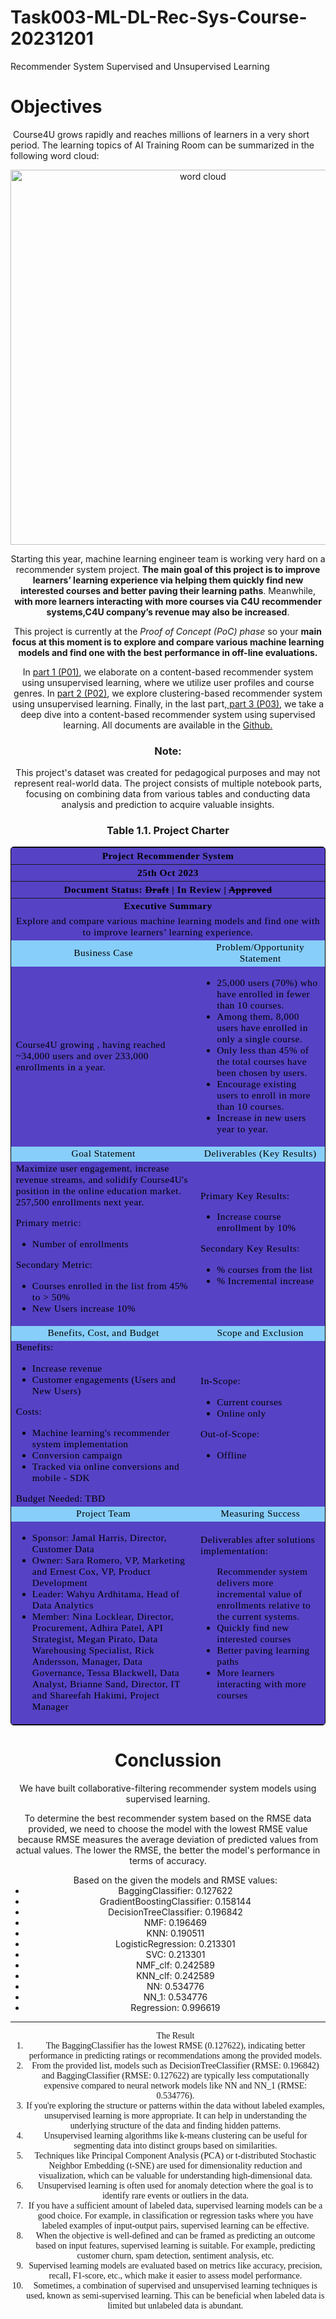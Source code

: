 # Task003-ML-DL-Rec-Sys-Course-20231201
Recommender System Supervised and Unsupervised Learning

# Objectives
​
Course4U grows rapidly and reaches millions of learners in a very short period. The learning topics of AI Training Room can be summarized in the following word cloud:

<center>
    <img src="https://cf-courses-data.s3.us.cloud-object-storage.appdomain.cloud/IBM-ML321EN-SkillsNetwork/labs/module_1/images/word_cloud.png" width="600" alt="word cloud">
<center>

Starting this year, machine learning engineer team is working very hard on a recommender system project. **The main goal of this project is to improve learners’ learning experience via helping them quickly find new interested courses and better paving their learning paths**. Meanwhile, **with more learners interacting with more courses via C4U recommender systems,C4U company’s revenue may also be increased**.

This project is currently at the *Proof of Concept (PoC) phase* so your **main focus at this moment is to explore and compare various machine learning models and find one with the best performance in off-line evaluations.**

In  <a href="https://www.kaggle.com/code/wahyuardhitama/task003-p001-ml-dl-rec-sys-course-20231025">part 1 (P01)</a>, we elaborate on a content-based recommender system using unsupervised learning, where we utilize user profiles and course genres. In <a href="https://www.kaggle.com/wahyuardhitama/task003-p002-ml-dl-rec-sys-course-20231029">part 2 (P02)</a>, we explore clustering-based recommender system using unsupervised learning. Finally, in the last part,<a href="https://www.kaggle.com/wahyuardhitama/task003-p003-ml-dl-rec-sys-course-20231101"> part 3 (P03)</a>, we take a deep dive into a content-based recommender system using supervised learning. All documents are available in the <a href="https://github.com/whyzie/Task003-ML-DL-Rec-Sys-Course-20231201">Github.</a>

### Note: 
This project's dataset was created for pedagogical purposes and may not represent real-world data. The project consists of multiple notebook parts, focusing on combining data from various tables and conducting data analysis and prediction to acquire valuable insights.

<h3 style = "text-align:center">Table 1.1. Project Charter</h3>
<table style="color:black;
           display:fill;
           border-colapse: colapse;
           width: 100%;
           border: 1px solid black;
           border-collapse: collapse;
           border-style: solid;
           border-radius:5px;
           background-color:#5642C5;
           font-size:110%;
           font-family:Verdana;
           letter-spacing:0.5px">
  
  <tr>
    <th colspan ="4" style="text-align:center">Project Recommender System</th>
  </tr>
    <tr>
    <th colspan ="4" style="text-align:center">25th Oct 2023</th>
  </tr>
  <tr>
      <th colspan ="4" style="text-align:center">Document Status: <del>Draft</del> | In Review | <del>Approved</del></th>
  </tr>
  <tr>
      <th colspan ="4" style="text-align:center">Executive Summary</th>
  </tr>
  <tr>
      <td colspan ="4" style="text-align:center">Explore and compare  various machine learning models and find one with                                         to improve learners’ learning experience.</td>
  </tr>
  <tr style ="background:LightSkyBlue;text-align:center">
      <td colspan ="2">Business Case</td>
      <td colspan ="2">Problem/Opportunity Statement</td>
  </tr>
 <tr style="text-align:left">
     <td colspan ="2">Course4U growing , having reached ~34,000 users and over 233,000 enrollments in a year.</td>
     <td colspan ="2">
         <ul>
         <li>25,000 users (70%) who have enrolled in fewer than 10 courses.
         <li>Among them, 8,000 users have enrolled in only a single course. 
         <li>Only less than 45% of the total courses have been chosen by users.
         <li>Encourage existing users to enroll in more than 10 courses. 
         <li>Increase in new users year to year.
     </ul> 
</td>  
  </tr>

 <tr style ="background:LightSkyBlue;text-align:center">
      <td colspan ="2">Goal Statement</td>
      <td colspan ="2">Deliverables (Key Results)</td>
 </tr>
 <tr style="text-align:left">
      <td colspan ="2">
Maximize user engagement, increase revenue streams, and solidify Course4U's position in the online education market.
257,500 enrollments next year.
<p>Primary metric:
     <ul>
         <li>Number of enrollments
     </ul>
     Secondary Metric:
     <ul>
         <li>Courses enrolled in the list from 45% to > 50%
         <li>New Users increase 10%
     </ul>
     </td>
      <td colspan ="2">Primary Key Results:
     <ul>
         <li>Increase course enrollment by 10%
     </ul>
     Secondary Key Results:
     <ul>
         <li>% courses from the list
         <li>% Incremental increase
     </ul>
     </td>
  </tr>
 
 <tr style ="background:LightSkyBlue;text-align:center">
      <td colspan ="2">Benefits, Cost, and Budget</td>
      <td colspan ="2">Scope and Exclusion</td>
 </tr>
 <tr style="text-align:left">
      <td colspan ="2">Benefits:
     <ul>
         <li>Increase revenue
         <li>Customer engagements (Users and New Users)
     </ul>
     Costs:
     <ul>
         <li>Machine learning's recommender system implementation
         <li>Conversion campaign 
         <li>Tracked via online conversions and mobile - SDK
     </ul>
     Budget Needed:
           <span>TBD</span>
     </td>
      <td colspan ="2">In-Scope:
     <ul>
         <li>Current courses
         <li>Online only
     </ul>
     Out-of-Scope:
     <ul>
         <li>Offline
     </ul>
     </td>
  </tr>   
 
 <tr style ="background:LightSkyBlue;text-align:center">
      <td colspan ="2">Project Team</td>
      <td colspan ="2">Measuring Success</td>
 </tr>
 <tr style="text-align:left">
      <td colspan ="2"> 
     <ul>
         <li>Sponsor: Jamal Harris, Director, Customer Data
         <li>Owner: Sara Romero, VP, Marketing and Ernest Cox, VP, Product Development
         <li>Leader: Wahyu Ardhitama, Head of Data Analytics
         <li>Member: Nina Locklear, Director, Procurement, Adhira Patel, API Strategist, Megan Pirato, Data Warehousing Specialist, Rick Andersson, Manager, Data Governance, Tessa Blackwell, Data Analyst, Brianne Sand, Director, IT and Shareefah Hakimi, Project Manager
     </ul>
     </td>
  
  <td colspan ="2">Deliverables after solutions implementation:
     <ul>Recommender system delivers more incremental value of enrollments relative to the current systems.
         <li>Quickly find new interested courses
         <li>Better paving learning paths
         <li>More learners interacting with more courses
     </ul>
  </td>
  </tr>
  </table>

# Conclussion
We have built collaborative-filtering recommender system models  using supervised learning. 

To determine the best recommender system based on the RMSE data provided, we need to choose the model with the lowest RMSE value because RMSE measures the average deviation of predicted values from actual values. The lower the RMSE, the better the model's performance in terms of accuracy.

<ul>Based on the given the models and RMSE values:
<li>BaggingClassifier: 0.127622
<li>GradientBoostingClassifier: 0.158144
<li>DecisionTreeClassifier: 0.196842
<li>NMF: 0.196469
<li>KNN: 0.190511
<li>LogisticRegression: 0.213301
<li>SVC: 0.213301
<li>NMF_clf: 0.242589
<li>KNN_clf: 0.242589
<li>NN: 0.534776
<li>NN_1: 0.534776
<li>Regression: 0.996619
</ul>
<hr>

<div class="alert alert-block alert-success" style="font-family:verdana; font-size:14px">
<ol>The Result
    <li>The BaggingClassifier has the lowest RMSE (0.127622), indicating better performance in predicting ratings or recommendations among the provided models.
    <li>From the provided list, models such as DecisionTreeClassifier (RMSE: 0.196842) and BaggingClassifier (RMSE: 0.127622) are typically less computationally expensive compared to neural network models like NN and NN_1 (RMSE: 0.534776).
    <li>If you're exploring the structure or patterns within the data without labeled examples, unsupervised learning is more appropriate. It can help in understanding the underlying structure of the data and finding hidden patterns.
    <li>Unsupervised learning algorithms like k-means clustering can be useful for segmenting data into distinct groups based on similarities.
    <li>Techniques like Principal Component Analysis (PCA) or t-distributed Stochastic Neighbor Embedding (t-SNE) are used for dimensionality reduction and visualization, which can be valuable for understanding high-dimensional data.
     <li>Unsupervised learning is often used for anomaly detection where the goal is to identify rare events or outliers in the data.
     <li>If you have a sufficient amount of labeled data, supervised learning models can be a good choice. For example, in classification or regression tasks where you have labeled examples of input-output pairs, supervised learning can be effective.
     <li>When the objective is well-defined and can be framed as predicting an outcome based on input features, supervised learning is suitable. For example, predicting customer churn, spam detection, sentiment analysis, etc.
     <li>Supervised learning models are evaluated based on metrics like accuracy, precision, recall, F1-score, etc., which make it easier to assess model performance.
     <li>Sometimes, a combination of supervised and unsupervised learning techniques is used, known as semi-supervised learning. This can be beneficial when labeled data is limited but unlabeled data is abundant.

</ol>
  
